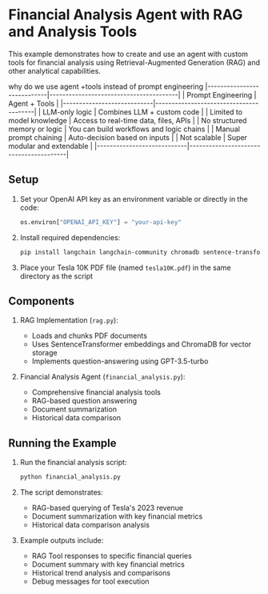 # Financial Analysis Agent with RAG and Analysis Tools

This example demonstrates how to create and use an agent with custom tools for financial analysis using Retrieval-Augmented Generation (RAG) and other analytical capabilities.

why do we use agent +tools instead of prompt engineering
|----------------------------|----------------------------------------|
| Prompt Engineering         | Agent + Tools                          |
|----------------------------|----------------------------------------|
| LLM-only logic             | Combines LLM + custom code             |
| Limited to model knowledge | Access to real-time data, files, APIs  |
| No structured memory or logic | You can build workflows and logic chains |
| Manual prompt chaining     | Auto-decision based on inputs          |
| Not scalable               | Super modular and extendable           |
|----------------------------|----------------------------------------|


## Setup

1. Set your OpenAI API key as an environment variable or directly in the code:
   ```python
   os.environ["OPENAI_API_KEY"] = "your-api-key"
   ```

2. Install required dependencies:
   ```bash
   pip install langchain langchain-community chromadb sentence-transformers unstructured
   ```

3. Place your Tesla 10K PDF file (named `tesla10K.pdf`) in the same directory as the script

## Components

1. RAG Implementation (`rag.py`):
   - Loads and chunks PDF documents
   - Uses SentenceTransformer embeddings and ChromaDB for vector storage
   - Implements question-answering using GPT-3.5-turbo

2. Financial Analysis Agent (`financial_analysis.py`):
   - Comprehensive financial analysis tools
   - RAG-based question answering
   - Document summarization
   - Historical data comparison

## Running the Example

1. Run the financial analysis script:
   ```bash
   python financial_analysis.py
   ```

2. The script demonstrates:
   - RAG-based querying of Tesla's 2023 revenue
   - Document summarization with key financial metrics
   - Historical data comparison analysis

3. Example outputs include:
   - RAG Tool responses to specific financial queries
   - Document summary with key financial metrics
   - Historical trend analysis and comparisons
   - Debug messages for tool execution

